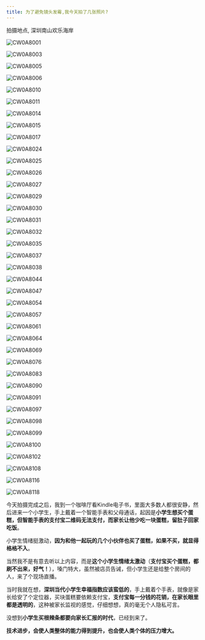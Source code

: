 ```yaml
---
title: 为了避免镜头发霉,我今天拍了几张照片?
---
```



拍摄地点, 深圳南山欢乐海岸





![CW0A8001](https://www.v2fy.com/asset/0i/jikemiji/jikemiji-md/kr-000078.assets/CW0A8001.jpg)





![CW0A8003](https://www.v2fy.com/asset/0i/jikemiji/jikemiji-md/kr-000078.assets/CW0A8003.jpg)

![CW0A8005](https://www.v2fy.com/asset/0i/jikemiji/jikemiji-md/kr-000078.assets/CW0A8005.jpg)

![CW0A8006](https://www.v2fy.com/asset/0i/jikemiji/jikemiji-md/kr-000078.assets/CW0A8006.jpg)

![CW0A8010](https://www.v2fy.com/asset/0i/jikemiji/jikemiji-md/kr-000078.assets/CW0A8010.jpg)

![CW0A8011](https://www.v2fy.com/asset/0i/jikemiji/jikemiji-md/kr-000078.assets/CW0A8011.jpg)

![CW0A8014](https://www.v2fy.com/asset/0i/jikemiji/jikemiji-md/kr-000078.assets/CW0A8014.jpg)

![CW0A8015](https://www.v2fy.com/asset/0i/jikemiji/jikemiji-md/kr-000078.assets/CW0A8015.jpg)

![CW0A8017](https://www.v2fy.com/asset/0i/jikemiji/jikemiji-md/kr-000078.assets/CW0A8017.jpg)

![CW0A8024](https://www.v2fy.com/asset/0i/jikemiji/jikemiji-md/kr-000078.assets/CW0A8024.jpg)

![CW0A8025](https://www.v2fy.com/asset/0i/jikemiji/jikemiji-md/kr-000078.assets/CW0A8025.jpg)

![CW0A8026](https://www.v2fy.com/asset/0i/jikemiji/jikemiji-md/kr-000078.assets/CW0A8026.jpg)

![CW0A8027](https://www.v2fy.com/asset/0i/jikemiji/jikemiji-md/kr-000078.assets/CW0A8027.jpg)

![CW0A8029](https://www.v2fy.com/asset/0i/jikemiji/jikemiji-md/kr-000078.assets/CW0A8029.jpg)

![CW0A8030](https://www.v2fy.com/asset/0i/jikemiji/jikemiji-md/kr-000078.assets/CW0A8030.jpg)

![CW0A8031](https://www.v2fy.com/asset/0i/jikemiji/jikemiji-md/kr-000078.assets/CW0A8031.jpg)

![CW0A8032](https://www.v2fy.com/asset/0i/jikemiji/jikemiji-md/kr-000078.assets/CW0A8032.jpg)

![CW0A8035](https://www.v2fy.com/asset/0i/jikemiji/jikemiji-md/kr-000078.assets/CW0A8035.jpg)

![CW0A8037](https://www.v2fy.com/asset/0i/jikemiji/jikemiji-md/kr-000078.assets/CW0A8037.jpg)

![CW0A8038](https://www.v2fy.com/asset/0i/jikemiji/jikemiji-md/kr-000078.assets/CW0A8038.jpg)

![CW0A8044](https://www.v2fy.com/asset/0i/jikemiji/jikemiji-md/kr-000078.assets/CW0A8044.jpg)

![CW0A8047](https://www.v2fy.com/asset/0i/jikemiji/jikemiji-md/kr-000078.assets/CW0A8047.jpg)

![CW0A8054](https://www.v2fy.com/asset/0i/jikemiji/jikemiji-md/kr-000078.assets/CW0A8054.jpg)

![CW0A8057](https://www.v2fy.com/asset/0i/jikemiji/jikemiji-md/kr-000078.assets/CW0A8057.jpg)

![CW0A8061](https://www.v2fy.com/asset/0i/jikemiji/jikemiji-md/kr-000078.assets/CW0A8061.jpg)

![CW0A8064](https://www.v2fy.com/asset/0i/jikemiji/jikemiji-md/kr-000078.assets/CW0A8064.jpg)

![CW0A8069](https://www.v2fy.com/asset/0i/jikemiji/jikemiji-md/kr-000078.assets/CW0A8069.jpg)

![CW0A8076](https://www.v2fy.com/asset/0i/jikemiji/jikemiji-md/kr-000078.assets/CW0A8076.jpg)

![CW0A8083](https://www.v2fy.com/asset/0i/jikemiji/jikemiji-md/kr-000078.assets/CW0A8083.jpg)

![CW0A8090](https://www.v2fy.com/asset/0i/jikemiji/jikemiji-md/kr-000078.assets/CW0A8090.jpg)

![CW0A8091](https://www.v2fy.com/asset/0i/jikemiji/jikemiji-md/kr-000078.assets/CW0A8091.jpg)

![CW0A8097](https://www.v2fy.com/asset/0i/jikemiji/jikemiji-md/kr-000078.assets/CW0A8097.jpg)

![CW0A8098](https://www.v2fy.com/asset/0i/jikemiji/jikemiji-md/kr-000078.assets/CW0A8098.jpg)

![CW0A8099](https://www.v2fy.com/asset/0i/jikemiji/jikemiji-md/kr-000078.assets/CW0A8099.jpg)

![CW0A8100](https://www.v2fy.com/asset/0i/jikemiji/jikemiji-md/kr-000078.assets/CW0A8100.jpg)

![CW0A8102](https://www.v2fy.com/asset/0i/jikemiji/jikemiji-md/kr-000078.assets/CW0A8102.jpg)

![CW0A8108](https://www.v2fy.com/asset/0i/jikemiji/jikemiji-md/kr-000078.assets/CW0A8108.jpg)

![CW0A8116](https://www.v2fy.com/asset/0i/jikemiji/jikemiji-md/kr-000078.assets/CW0A8116.jpg)

![CW0A8118](https://www.v2fy.com/asset/0i/jikemiji/jikemiji-md/kr-000078.assets/CW0A8118.jpg)


今天拍摄完成之后，我到一个咖啡厅看Kindle电子书，里面大多数人都很安静，然后进来一个小学生，手上戴着一个智能手表和父母通话，起因是**小学生想买个蛋糕，但智能手表的支付宝二维码无法支付，而家长让他少吃一块蛋糕，留肚子回家吃饭**。

小学生情绪挺激动，**因为和他一起玩的几个小伙伴也买了蛋糕，如果不买，就显得格格不入**。

当然我不是有意去听以上内容，而是**这个小学生情绪太激动**（**支付宝买个蛋糕，都刷不出来，好气！**），嗓门特大，虽然被店员告诫，但小学生还是给整个房间的人，来了个现场直播。

当时我就在想，**深圳当代小学生幸福指数应该蛮低的**，手上戴着个手表，就像是家长给安了个定位器，买块蛋糕要依赖支付宝，**支付宝每一分钱的花销，在家长眼里都是透明的**，这种被家长监视的感觉，仔细想想，真的毫无个人隐私可言。

没想到**小学生买根辣条都要向家长汇报的时代**，已经到来了。

**技术进步，会使人类整体的能力得到提升，也会使人类个体的压力增大。**